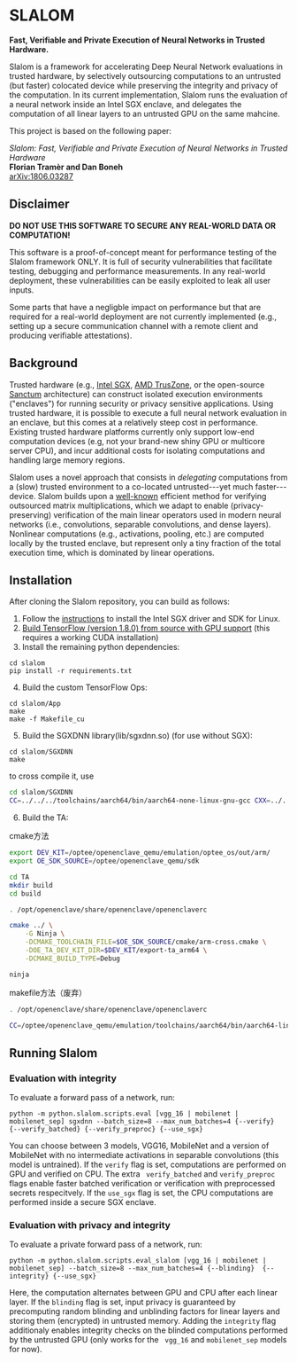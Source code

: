 # SLALOM
**Fast, Verifiable and Private Execution of Neural Networks in Trusted Hardware.**

Slalom is a framework for accelerating Deep Neural Network evaluations in trusted hardware, by selectively outsourcing computations to an untrusted (but faster) colocated device while preserving the integrity and privacy of the computation.
In its current implementation, Slalom runs the evaluation of a neural network inside an Intel SGX enclave, and delegates the computation of all linear layers to an untrusted GPU on the same mahcine.

This project is based on the following paper:

*Slalom: Fast, Verifiable and Private Execution of Neural Networks in Trusted Hardware* </br>
**Florian Tramèr and Dan Boneh** </br>
[arXiv:1806.03287](http://arxiv.org/abs/1806.03287)

## Disclaimer

**DO NOT USE THIS SOFTWARE TO SECURE ANY 
REAL-WORLD DATA OR COMPUTATION!**

This software is a proof-of-concept meant for 
performance testing of the Slalom framework ONLY.
It is full of security vulnerabilities that 
facilitate testing, debugging and performance 
measurements. In any real-world deployment, 
these vulnerabilities can be easily exploited 
to leak all user inputs. 

Some parts that have a negligble impact on performance but that are required for a real-world deployment are not currently implemented (e.g., setting up a secure communication channel with a remote client and producing verifiable attestations).

## Background
Trusted hardware (e.g., [Intel SGX](https://software.intel.com/en-us/sgx), [AMD TrusZone](https://www.amd.com/en/technologies/security), or the open-source [Sanctum](https://eprint.iacr.org/2015/564.pdf) architecture) can construct isolated execution environments ("enclaves") for running security or privacy sensitive applications. Using trusted hardware, it is possible to execute a full neural network evaluation in an enclave, but this comes at a relatively steep cost in performance. Existing trusted hardware platforms currently only support low-end computation devices (e.g, not your brand-new shiny GPU or multicore server CPU), and incur additional costs for isolating computations and handling large memory regions.

Slalom uses a novel approach that consists in *delegating* computations from a (slow) trusted environment to a co-located untrusted---yet much faster---device. Slalom builds upon a [well-known](https://en.wikipedia.org/wiki/Freivalds%27_algorithm) efficient method for verifying outsourced matrix multiplications, which we adapt to enable (privacy-preserving) verification of the main linear operators used in modern neural networks (i.e., convolutions, separable convolutions, and dense layers). Nonlinear computations (e.g., activations, pooling, etc.) are computed locally by the trusted enclave, but represent only a tiny fraction of the total execution time, which is dominated by linear operations. 

## Installation

After cloning the Slalom repository, you can build as follows:

1. Follow the [instructions](https://github.com/intel/linux-sgx) to install the Intel SGX driver and SDK for Linux.
2. [Build TensorFlow (version 1.8.0) from source with GPU support](https://www.tensorflow.org/install/install_sources) (this requires a working CUDA installation)
3. Install the remaining python dependencies:
```
cd slalom
pip install -r requirements.txt
```
4. Build the custom TensorFlow Ops:
```
cd slalom/App
make
make -f Makefile_cu
```
5. Build the SGXDNN library(lib/sgxdnn.so) (for use without SGX):
```
cd slalom/SGXDNN
make
```
to cross compile it, use
```sh
cd slalom/SGXDNN
CC=../../../toolchains/aarch64/bin/aarch64-none-linux-gnu-gcc CXX=../../../toolchains/aarch64/bin/aarch64-none-linux-gnu-g++ CROSS_COMPILE=TRUE make
```

6. Build the TA:

cmake方法
```sh
export DEV_KIT=/optee/openenclave_qemu/emulation/optee_os/out/arm/
export OE_SDK_SOURCE=/optee/openenclave_qemu/sdk

cd TA
mkdir build
cd build

. /opt/openenclave/share/openenclave/openenclaverc

cmake ../ \
    -G Ninja \
    -DCMAKE_TOOLCHAIN_FILE=$OE_SDK_SOURCE/cmake/arm-cross.cmake \
    -DOE_TA_DEV_KIT_DIR=$DEV_KIT/export-ta_arm64 \
    -DCMAKE_BUILD_TYPE=Debug

ninja

```
makefile方法（废弃）
```sh
. /opt/openenclave/share/openenclave/openenclaverc

CC=/optee/openenclave_qemu/emulation/toolchains/aarch64/bin/aarch64-linux-gnu-gcc CXX=/optee/openenclave_qemu/emulation/toolchains/aarch64/bin/aarch64-linux-gnu-g++ make build

```


## Running Slalom

### Evaluation with integrity
To evaluate a forward pass of a network, run:
```
python -m python.slalom.scripts.eval [vgg_16 | mobilenet | mobilenet_sep] sgxdnn --batch_size=8 --max_num_batches=4 {--verify}  {--verify_batched} {--verify_preproc} {--use_sgx}
```
You can choose between 3 models, VGG16, MobileNet and a version of MobileNet with no intermediate activations in separable convolutions (this model is untrained). If the `verify` flag is set, computations are performed on GPU and verified on CPU. The extra ` verify_batched` and `verify_preproc` flags enable faster batched verification or verification with preprocessed secrets respecitvely. If the `use_sgx` flag is set, the CPU computations are performed inside a secure SGX enclave.

### Evaluation with privacy and integrity
To evaluate a private forward pass of a network, run:
```
python -m python.slalom.scripts.eval_slalom [vgg_16 | mobilenet | mobilenet_sep] --batch_size=8 --max_num_batches=4 {--blinding}  {--integrity} {--use_sgx}
```
Here, the computation alternates between GPU and CPU after each linear layer. If the `blinding` flag is set, input privacy is guaranteed by precomputing random blinding and unblinding factors for linear layers and storing them (encrypted) in untrusted memory. Adding the `integrity` flag additionaly enables integrity checks on the blinded computations performed by the untrusted GPU (only works for the ` vgg_16` and `mobilenet_sep` models for now).
